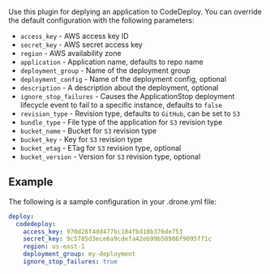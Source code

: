 Use this plugin for deplying an application to CodeDeploy. You can override the
default configuration with the following parameters:

* `access_key` - AWS access key ID
* `secret_key` - AWS secret access key
* `region` - AWS availability zone
* `application` - Application name, defaults to repo name
* `deployment_group` - Name of the deployment group
* `deployment_config` - Name of the deployment config, optional
* `description` - A description about the deployment, optional
* `ignore_stop_failures` - Causes the ApplicationStop deployment lifecycle
  event to fail to a specific instance, defaults to `false`
* `revision_type` - Revision type, defaults to `GitHub`, can be set to `S3`
* `bundle_type` - File type of the application for `S3` revision type
* `bucket_name` - Bucket for `S3` revision type
* `bucket_key` - Key for `S3` revision type
* `bucket_etag` - ETag for `S3` revision type, optional
* `bucket_version` - Version for `S3` revision type, optional

## Example

The following is a sample configuration in your .drone.yml file:

```yaml
deploy:
  codedeploy:
    access_key: 970d28f4dd477bc184fbd10b376de753
    secret_key: 9c5785d3ece6a9cdefa42eb99b58986f9095ff1c
    region: us-east-1
    deployment_group: my-deployment
    ignore_stop_failures: true
```
